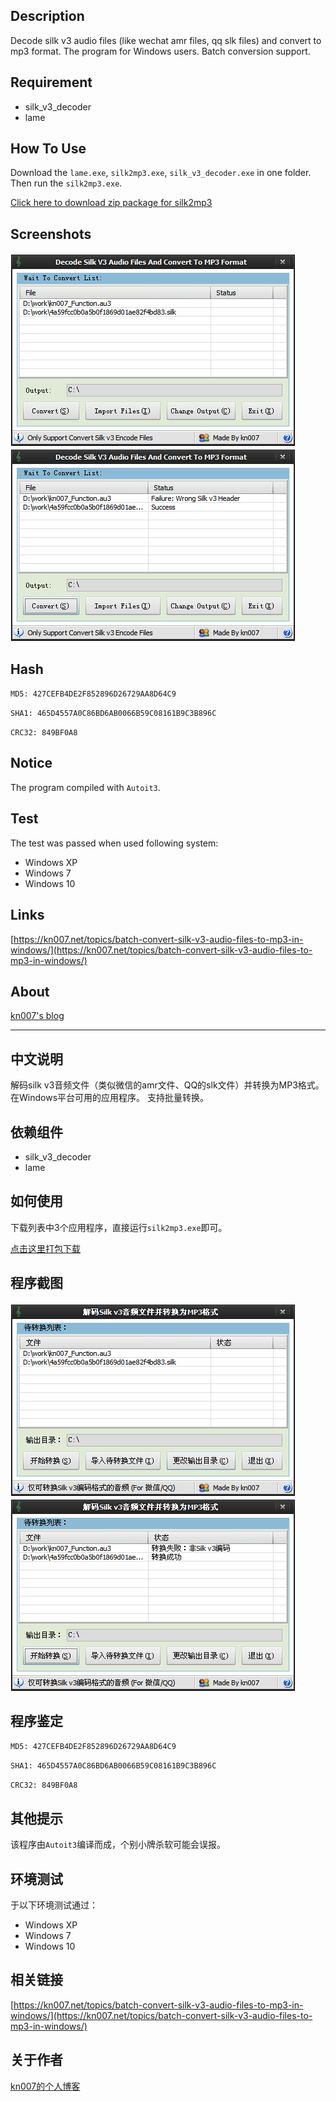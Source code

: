 ## Description
Decode silk v3 audio files (like wechat amr files, qq slk files) and convert to mp3 format.
The program for Windows users.
Batch conversion support.

## Requirement

* silk_v3_decoder
* lame

## How To Use

Download the `lame.exe`, `silk2mp3.exe`, `silk_v3_decoder.exe` in one folder. Then run the `silk2mp3.exe`.

[Click here to download zip package for silk2mp3](https://dl.kn007.net/directlink/silk2mp3-1.0.0.3.zip "silk2mp3-1.0.0.3.zip")

## Screenshots

![screenshot](/windows/screenshots/20160413171427.png?raw=true "Screenshot")
![screenshot](/windows/screenshots/20160413171521.png?raw=true "Screenshot")

## Hash

`MD5: 427CEFB4DE2F852896D26729AA8D64C9`

`SHA1: 465D4557A0C86BD6AB0066B59C08161B9C3B896C`

`CRC32: 849BF0A8`

## Notice

The program compiled with `Autoit3`.

## Test

The test was passed when used following system:
* Windows XP
* Windows 7
* Windows 10

## Links

[https://kn007.net/topics/batch-convert-silk-v3-audio-files-to-mp3-in-windows/](https://kn007.net/topics/batch-convert-silk-v3-audio-files-to-mp3-in-windows/)

## About

[kn007's blog](https://kn007.net) 

***

## 中文说明
解码silk v3音频文件（类似微信的amr文件、QQ的slk文件）并转换为MP3格式。
在Windows平台可用的应用程序。
支持批量转换。

## 依赖组件

* silk_v3_decoder
* lame

## 如何使用

下载列表中3个应用程序，直接运行`silk2mp3.exe`即可。

[点击这里打包下载](https://dl.kn007.net/directlink/silk2mp3-1.0.0.3.zip "silk2mp3-1.0.0.3.zip")

## 程序截图

![screenshot](/windows/screenshots/20160413145612.png?raw=true "Screenshot")
![screenshot](/windows/screenshots/20160413145643.png?raw=true "Screenshot")

## 程序鉴定

`MD5: 427CEFB4DE2F852896D26729AA8D64C9`

`SHA1: 465D4557A0C86BD6AB0066B59C08161B9C3B896C`

`CRC32: 849BF0A8`

## 其他提示

该程序由`Autoit3`编译而成，个别小牌杀软可能会误报。

## 环境测试

于以下环境测试通过：
* Windows XP
* Windows 7
* Windows 10

## 相关链接

[https://kn007.net/topics/batch-convert-silk-v3-audio-files-to-mp3-in-windows/](https://kn007.net/topics/batch-convert-silk-v3-audio-files-to-mp3-in-windows/)

## 关于作者

[kn007的个人博客](https://kn007.net) 
